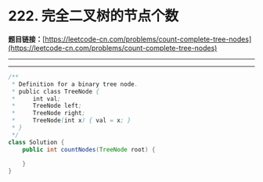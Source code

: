 # 222. 完全二叉树的节点个数

**题目链接：**[https://leetcode-cn.com/problems/count-complete-tree-nodes](https://leetcode-cn.com/problems/count-complete-tree-nodes)

---

<Cards card="leetcode_222_count-complete-tree-nodes"></Cards>

---

```java
/**
 * Definition for a binary tree node.
 * public class TreeNode {
 *     int val;
 *     TreeNode left;
 *     TreeNode right;
 *     TreeNode(int x) { val = x; }
 * }
 */
class Solution {
    public int countNodes(TreeNode root) {
        
    }
}
```